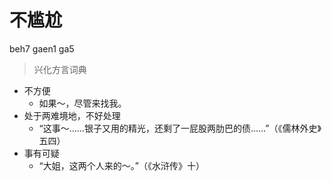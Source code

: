 # 不尴尬
beh7 gaen1 ga5
> 兴化方言词典
- 不方便
  - 如果～，尽管来找我。
- 处于两难境地，不好处理
  - “这事～……银子又用的精光，还剩了一屁股两肋巴的债……”（《儒林外史》五四）
- 事有可疑
  - “大姐，这两个人来的～。”（《水浒传》十）
